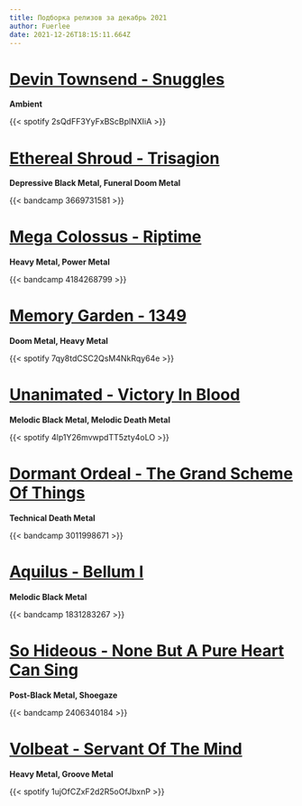 ```yaml
---
title: Подборка релизов за декабрь 2021
author: Fuerlee
date: 2021-12-26T18:15:11.664Z
---
```

# [Devin Townsend - Snuggles](https://open.spotify.com/album/2sQdFF3YyFxBScBplNXIiA)

**Ambient**

{{< spotify 2sQdFF3YyFxBScBplNXIiA >}}

# [Ethereal Shroud - Trisagion](https://etherealshroud.bandcamp.com/album/trisagion)

**Depressive Black Metal, Funeral Doom Metal**

{{< bandcamp 3669731581 >}}

# [Mega Colossus - Riptime](https://music.meltedfaces.com/album/riptime)

**Heavy Metal, Power Metal**

{{< bandcamp 4184268799 >}}

# [Memory Garden - 1349](https://open.spotify.com/album/7qy8tdCSC2QsM4NkRqy64e)

**Doom Metal, Heavy Metal**

{{< spotify 7qy8tdCSC2QsM4NkRqy64e >}}

# [Unanimated - Victory In Blood](https://open.spotify.com/album/4lp1Y26mvwpdTT5zty4oLO)

**Melodic Black Metal, Melodic Death Metal**

{{< spotify 4lp1Y26mvwpdTT5zty4oLO >}}

# [Dormant Ordeal - The Grand Scheme Of Things](https://dormantordeal.bandcamp.com/album/the-grand-scheme-of-things)

**Technical Death Metal**

{{< bandcamp 3011998671 >}}

# [Aquilus - Bellum I](https://aquilus.bandcamp.com/album/bellum-i)

**Melodic Black Metal**

{{< bandcamp 1831283267 >}}

# [So Hideous - None But A Pure Heart Can Sing](https://silentpendulumrecords.bandcamp.com/album/none-but-a-pure-heart-can-sing)

**Post-Black Metal, Shoegaze**

{{< bandcamp 2406340184 >}}

# [Volbeat - Servant Of The Mind](https://open.spotify.com/album/1ujOfCZxF2d2R5oOfJbxnP)

**Heavy Metal, Groove Metal**

{{< spotify 1ujOfCZxF2d2R5oOfJbxnP >}}